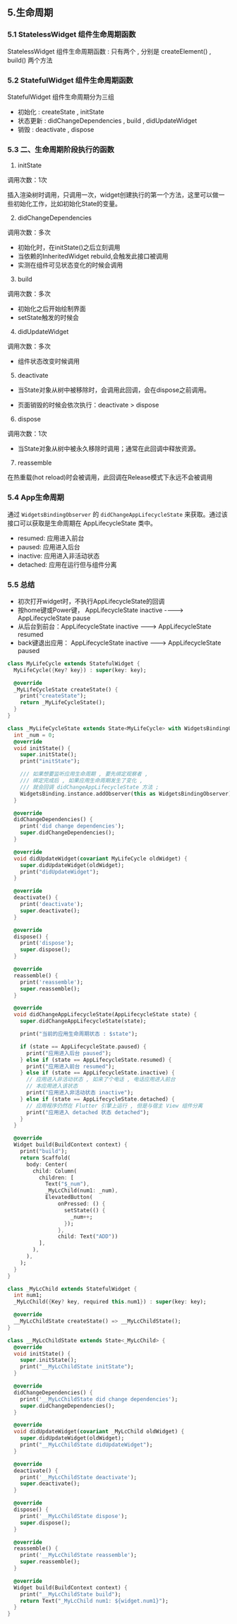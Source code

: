 ## 5.生命周期

### 5.1 StatelessWidget 组件生命周期函数

StatelessWidget 组件生命周期函数 : 只有两个 , 分别是 createElement() , build() 两个方法

### 5.2 StatefulWidget 组件生命周期函数

StatefulWidget 组件生命周期分为三组

- 初始化 : createState , initState
- 状态更新 : didChangeDependencies , build , didUpdateWidget
- 销毁 : deactivate , dispose

### 5.3 二、生命周期阶段执行的函数

1. initState

调用次数：1次

插入渲染树时调用，只调用一次，widget创建执行的第一个方法，这里可以做一些初始化工作，比如初始化State的变量。

2. didChangeDependencies

调用次数：多次

- 初始化时，在initState()之后立刻调用
- 当依赖的InheritedWidget rebuild,会触发此接口被调用
- 实测在组件可见状态变化的时候会调用

3. build

调用次数：多次

- 初始化之后开始绘制界面
- setState触发的时候会

4. didUpdateWidget

调用次数：多次

- 组件状态改变时候调用

5. deactivate

- 当State对象从树中被移除时，会调用此回调，会在dispose之前调用。

- 页面销毁的时候会依次执行：deactivate > dispose

6. dispose

调用次数：1次

- 当State对象从树中被永久移除时调用；通常在此回调中释放资源。

7. reassemble

在热重载(hot reload)时会被调用，此回调在Release模式下永远不会被调用

### 5.4 App生命周期

通过 `WidgetsBindingObserver` 的 `didChangeAppLifecycleState` 来获取。通过该接口可以获取是生命周期在 AppLifecycleState 类中。

- resumed: 应用进入前台
- paused: 应用进入后台
- inactive: 应用进入非活动状态
- detached: 应用在运行但与组件分离

### 5.5 总结

- 初次打开widget时，不执行AppLifecycleState的回调
- 按home键或Power键， AppLifecycleState inactive ----> AppLifecycleState pause
- 从后台到前台：AppLifecycleState inactive ---> AppLifecycleState resumed
- back键退出应用： AppLifecycleState inactive ---> AppLifecycleState paused


```dart
class MyLifeCycle extends StatefulWidget {
  MyLifeCycle({Key? key}) : super(key: key);

  @override
  _MyLifeCycleState createState() {
    print("createState");
    return _MyLifeCycleState();
  }
}

class _MyLifeCycleState extends State<MyLifeCycle> with WidgetsBindingObserver {
  int _num = 0;
  @override
  void initState() {
    super.initState();
    print("initState");

    /// 如果想要监听应用生命周期 , 要先绑定观察者 ,
    /// 绑定完成后 , 如果应用生命周期发生了变化 ,
    /// 就会回调 didChangeAppLifecycleState 方法 ;
    WidgetsBinding.instance.addObserver(this as WidgetsBindingObserver);
  }

  @override
  didChangeDependencies() {
    print('did change dependencies');
    super.didChangeDependencies();
  }

  @override
  void didUpdateWidget(covariant MyLifeCycle oldWidget) {
    super.didUpdateWidget(oldWidget);
    print("didUpdateWidget");
  }

  @override
  deactivate() {
    print('deactivate');
    super.deactivate();
  }

  @override
  dispose() {
    print('dispose');
    super.dispose();
  }

  @override
  reassemble() {
    print('reassemble');
    super.reassemble();
  }

  @override
  void didChangeAppLifecycleState(AppLifecycleState state) {
    super.didChangeAppLifecycleState(state);

    print("当前的应用生命周期状态 : $state");

    if (state == AppLifecycleState.paused) {
      print("应用进入后台 paused");
    } else if (state == AppLifecycleState.resumed) {
      print("应用进入前台 resumed");
    } else if (state == AppLifecycleState.inactive) {
      // 应用进入非活动状态 , 如来了个电话 , 电话应用进入前台
      // 本应用进入该状态
      print("应用进入非活动状态 inactive");
    } else if (state == AppLifecycleState.detached) {
      // 应用程序仍然在 Flutter 引擎上运行 , 但是与宿主 View 组件分离
      print("应用进入 detached 状态 detached");
    }
  }

  @override
  Widget build(BuildContext context) {
    print("build");
    return Scaffold(
      body: Center(
        child: Column(
          children: [
            Text("$_num"),
            _MyLcChild(num1: _num),
            ElevatedButton(
                onPressed: () {
                  setState(() {
                    _num++;
                  });
                },
                child: Text("ADD"))
          ],
        ),
      ),
    );
  }
}

class _MyLcChild extends StatefulWidget {
  int num1;
  _MyLcChild({Key? key, required this.num1}) : super(key: key);

  @override
  __MyLcChildState createState() => __MyLcChildState();
}

class __MyLcChildState extends State<_MyLcChild> {
  @override
  void initState() {
    super.initState();
    print("__MyLcChildState initState");
  }

  @override
  didChangeDependencies() {
    print('__MyLcChildState did change dependencies');
    super.didChangeDependencies();
  }

  @override
  void didUpdateWidget(covariant _MyLcChild oldWidget) {
    super.didUpdateWidget(oldWidget);
    print("__MyLcChildState didUpdateWidget");
  }

  @override
  deactivate() {
    print('__MyLcChildState deactivate');
    super.deactivate();
  }

  @override
  dispose() {
    print('__MyLcChildState dispose');
    super.dispose();
  }

  @override
  reassemble() {
    print('__MyLcChildState reassemble');
    super.reassemble();
  }

  @override
  Widget build(BuildContext context) {
    print("__MyLcChildState build");
    return Text("_MyLcChild num1: ${widget.num1}");
  }
}
```